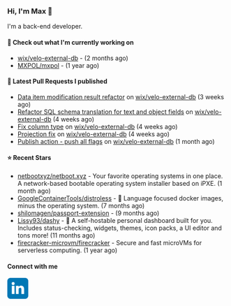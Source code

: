 ### Hi, I'm Max 👋

I'm a back-end developer.

#### 👷 Check out what I'm currently working on

- [wix/velo-external-db](https://github.com/wix/velo-external-db) -  (2 months ago)
- [MXPOL/mxpol](https://github.com/MXPOL/mxpol) -  (1 year ago)

#### 🔨 Latest Pull Requests I published

- [Data item modification result refactor](https://github.com/wix/velo-external-db/pull/483) on [wix/velo-external-db](https://github.com/wix/velo-external-db) (3 weeks ago)
- [Refactor SQL schema translation for text and object fields](https://github.com/wix/velo-external-db/pull/482) on [wix/velo-external-db](https://github.com/wix/velo-external-db) (4 weeks ago)
- [Fix column type](https://github.com/wix/velo-external-db/pull/481) on [wix/velo-external-db](https://github.com/wix/velo-external-db) (4 weeks ago)
- [Projection fix](https://github.com/wix/velo-external-db/pull/480) on [wix/velo-external-db](https://github.com/wix/velo-external-db) (4 weeks ago)
- [Publish action - push all flags](https://github.com/wix/velo-external-db/pull/479) on [wix/velo-external-db](https://github.com/wix/velo-external-db) (1 month ago)

#### ⭐ Recent Stars

- [netbootxyz/netboot.xyz](https://github.com/netbootxyz/netboot.xyz) - Your favorite operating systems in one place.  A network-based bootable operating system installer based on iPXE. (1 month ago)
- [GoogleContainerTools/distroless](https://github.com/GoogleContainerTools/distroless) - 🥑  Language focused docker images, minus the operating system.   (7 months ago)
- [shilomagen/passport-extension](https://github.com/shilomagen/passport-extension) -  (9 months ago)
- [Lissy93/dashy](https://github.com/Lissy93/dashy) - 🚀 A self-hostable personal dashboard built for you. Includes status-checking, widgets, themes, icon packs, a UI editor and tons more! (11 months ago)
- [firecracker-microvm/firecracker](https://github.com/firecracker-microvm/firecracker) - Secure and fast microVMs for serverless computing. (1 year ago)

#### Connect with me

[<img align="left" alt="LinkedIn" width="48px"  src="icons/linkedin.svg" />][linkedin]

[linkedin]: https://www.linkedin.com/in/max-polski/

